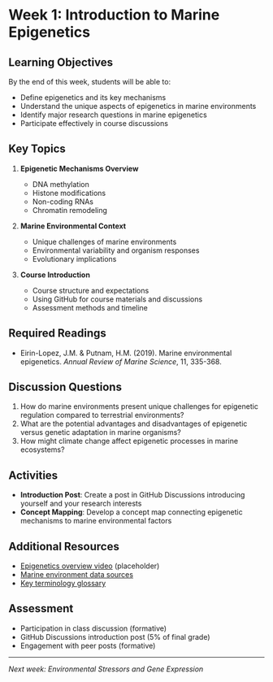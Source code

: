 # Week 1: Introduction to Marine Epigenetics

## Learning Objectives
By the end of this week, students will be able to:
- Define epigenetics and its key mechanisms
- Understand the unique aspects of epigenetics in marine environments
- Identify major research questions in marine epigenetics
- Participate effectively in course discussions

## Key Topics
1. **Epigenetic Mechanisms Overview**
   - DNA methylation
   - Histone modifications
   - Non-coding RNAs
   - Chromatin remodeling

2. **Marine Environmental Context**
   - Unique challenges of marine environments
   - Environmental variability and organism responses
   - Evolutionary implications

3. **Course Introduction**
   - Course structure and expectations
   - Using GitHub for course materials and discussions
   - Assessment methods and timeline

## Required Readings
- Eirin-Lopez, J.M. & Putnam, H.M. (2019). Marine environmental epigenetics. *Annual Review of Marine Science*, 11, 335-368.

## Discussion Questions
1. How do marine environments present unique challenges for epigenetic regulation compared to terrestrial environments?
2. What are the potential advantages and disadvantages of epigenetic versus genetic adaptation in marine organisms?
3. How might climate change affect epigenetic processes in marine ecosystems?

## Activities
- **Introduction Post**: Create a post in GitHub Discussions introducing yourself and your research interests
- **Concept Mapping**: Develop a concept map connecting epigenetic mechanisms to marine environmental factors

## Additional Resources
- [Epigenetics overview video](resources/videos/) (placeholder)
- [Marine environment data sources](resources/datasets/)
- [Key terminology glossary](glossary.md)

## Assessment
- Participation in class discussion (formative)
- GitHub Discussions introduction post (5% of final grade)
- Engagement with peer posts (formative)

---
*Next week: Environmental Stressors and Gene Expression*
